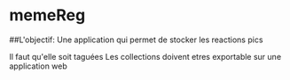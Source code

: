 # memeReg

##L'objectif: 
Une application qui permet de stocker les reactions pics

Il faut qu'elle soit taguées
Les collections doivent etres exportable sur une application web